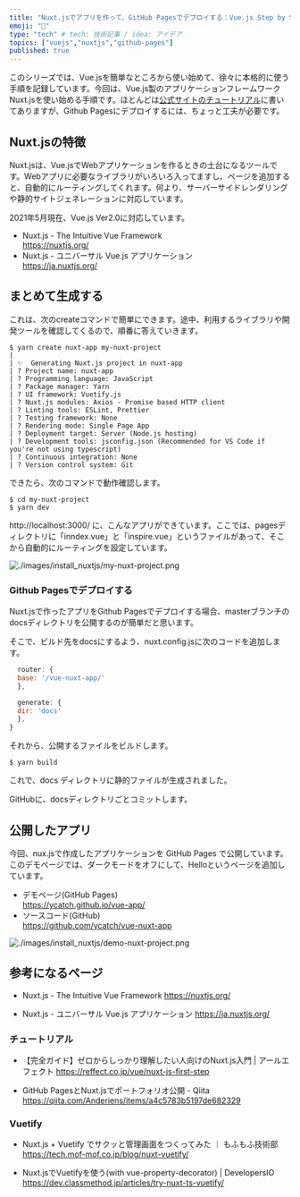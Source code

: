 ```yaml
---
title: "Nuxt.jsでアプリを作って、GitHub Pagesでデプロイする：Vue.js Step by Step"
emoji: "🤖"
type: "tech" # tech: 技術記事 / idea: アイデア
topics: ["vuejs","nuxtjs","github-pages"]
published: true
---
```


このシリーズでは、Vue.jsを簡単なところから使い始めて、徐々に本格的に使う手順を記録しています。今回は、Vue.js製のアプリケーションフレームワークNuxt.jsを使い始める手順です。ほとんどは[公式サイトのチュートリアル](https://ja.nuxtjs.org/docs/2.x/get-started/installation)に書いてありますが、Github Pagesにデプロイするには、ちょっと工夫が必要です。

## Nuxt.jsの特徴

Nuxt.jsは、Vue.jsでWebアプリケーションを作るときの土台になるツールです。Webアプリに必要なライブラリがいろいろ入ってますし、ページを追加すると、自動的にルーティングしてくれます。何より、サーバーサイドレンダリングや静的サイトジェネレーションに対応しています。

2021年5月現在、Vue.js Ver2.0に対応しています。


- Nuxt.js - The Intuitive Vue Framework  
  https://nuxtjs.org/
- Nuxt.js - ユニバーサル Vue.js アプリケーション  
  https://ja.nuxtjs.org/


## まとめて生成する

これは、次のcreateコマンドで簡単にできます。途中、利用するライブラリや開発ツールを確認してくるので、順番に答えていきます。

```
$ yarn create nuxt-app my-nuxt-project
|
| ✨  Generating Nuxt.js project in nuxt-app
| ? Project name: nuxt-app
| ? Programming language: JavaScript
| ? Package manager: Yarn
| ? UI framework: Vuetify.js
| ? Nuxt.js modules: Axios - Promise based HTTP client
| ? Linting tools: ESLint, Prettier
| ? Testing framework: None
| ? Rendering mode: Single Page App
| ? Deployment target: Server (Node.js hosting)
| ? Development tools: jsconfig.json (Recommended for VS Code if you're not using typescript)
| ? Continuous integration: None
| ? Version control system: Git
```

できたら、次のコマンドで動作確認します。

```
$ cd my-nuxt-project
$ yarn dev
```

http://localhost:3000/ に、こんなアプリができています。ここでは、pagesディレクトリに「inndex.vue」と「inspire.vue」というファイルがあって、そこから自動的にルーティングを設定しています。

![./images/install_nuxtjs/my-nuxt-project.png](https://storage.googleapis.com/zenn-user-upload/3xjfj9tkr89n3yidgajuiu4t9u48)


### Github Pagesでデプロイする

Nuxt.jsで作ったアプリをGithub Pagesでデプロイする場合、masterブランチのdocsディレクトリを公開するのが簡単だと思います。

そこで、ビルド先をdocsにするよう、nuxt.config.jsに次のコードを追加します。

```js:nuxt.config.js
  router: {
  base: '/vue-nuxt-app/'
  },

  generate: {
  dir: 'docs'
  },
}
```

それから、公開するファイルをビルドします。

```
$ yarn build
```

これで、docs ディレクトリに静的ファイルが生成されました。

GitHubに、docsディレクトリごとコミットします。

## 公開したアプリ

今回、nux.jsで作成したアプリケーションを GitHub Pages で公開しています。このデモページでは、ダークモードをオフにして、Helloというページを追加しています。

- デモページ(GitHub Pages)  
  https://ycatch.github.io/vue-app/  
- ソースコード(GitHub)  
  https://github.com/ycatch/vue-nuxt-app

![./images/install_nuxtjs/demo-nuxt-project.png](https://storage.googleapis.com/zenn-user-upload/cvsdxuqjzg8nvr517vfcak76pbkk)


## 参考になるページ

- Nuxt.js - The Intuitive Vue Framework
  https://nuxtjs.org/

- Nuxt.js - ユニバーサル Vue.js アプリケーション
  https://ja.nuxtjs.org/


### チュートリアル

- 【完全ガイド】ゼロからしっかり理解したい人向けのNuxt.js入門 | アールエフェクト
  https://reffect.co.jp/vue/nuxt-js-first-step

- GitHub PagesとNuxt.jsでポートフォリオ公開 - Qiita
  https://qiita.com/Anderiens/items/a4c5783b5197de682329

### Vuetify

- Nuxt.js + Vuetify でサクッと管理画面をつくってみた ｜ もふもふ技術部
  https://tech.mof-mof.co.jp/blog/nuxt-vuetify/

- Nuxt.jsでVuetifyを使う(with vue-property-decorator) | DevelopersIO
  https://dev.classmethod.jp/articles/try-nuxt-ts-vuetify/
